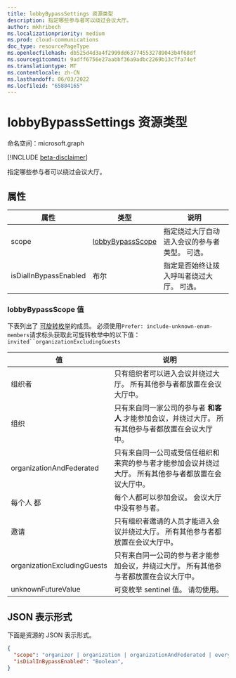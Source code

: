 ```yaml
---
title: lobbyBypassSettings 资源类型
description: 指定哪些参与者可以绕过会议大厅。
author: mkhribech
ms.localizationpriority: medium
ms.prod: cloud-communications
doc_type: resourcePageType
ms.openlocfilehash: db525d4d3a4f2999dd637745532789043b4f68df
ms.sourcegitcommit: 9adff6756e27aabbf36a9adbc2269b13c7fa74ef
ms.translationtype: MT
ms.contentlocale: zh-CN
ms.lasthandoff: 06/03/2022
ms.locfileid: "65884165"
---
```

# <a name="lobbybypasssettings-resource-type"></a>lobbyBypassSettings 资源类型

命名空间：microsoft.graph

[!INCLUDE [beta-disclaimer](../../includes/beta-disclaimer.md)]

指定哪些参与者可以绕过会议大厅。

## <a name="properties"></a>属性

| 属性              | 类型    | 说明                                                         |
| --------------------- | ------- | ------------------------------------------------------------------- |
| scope                 | [lobbyBypassScope](#lobbybypassscope-values)  | 指定绕过大厅自动进入会议的参与者类型。 可选。|
| isDialInBypassEnabled | 布尔 | 指定是否始终让拨入呼叫者绕过大厅。 可选。 |

### <a name="lobbybypassscope-values"></a>lobbyBypassScope 值

下表列出了 [可旋转枚举](/graph/best-practices-concept#handling-future-members-in-evolvable-enumerations)的成员。 必须使用`Prefer: include-unknown-enum-members`请求标头获取此可旋转枚举中的以下值： `invited``organizationExcludingGuests`

| 值                    | 说明     |
| ------------------------ | --------------------------------------------------- |
| 组织者 | 只有组织者可以进入会议并绕过大厅。 所有其他参与者都放置在会议大厅中。 |
| 组织 | 只有来自同一家公司的参与者 **和客人** 才能参加会议，并绕过大厅。 所有其他参与者都放置在会议大厅中。 |
| organizationAndFederated | 只有来自同一公司或受信任组织和来宾的参与者才能参加会议并绕过大厅。 所有其他参与者都放置在会议大厅中。 |
| 每个人 都 | 每个人都可以参加会议。 会议大厅中没有参与者。 |
| 邀请 | 只有组织者邀请的人员才能进入会议并绕过大厅。 所有其他参与者都放置在会议大厅中。 |
| organizationExcludingGuests |  只有来自同一公司的参与者才能参加会议，并绕过大厅。 所有其他参与者都放置在会议大厅中。 |
| unknownFutureValue | 可变枚举 sentinel 值。 请勿使用。 |

## <a name="json-representation"></a>JSON 表示形式

下面是资源的 JSON 表示形式。

<!-- {
  "blockType": "resource",
  "optionalProperties": [],
  "@odata.type": "microsoft.graph.lobbyBypassSettings"
}-->
```json
{
  "scope": "organizer | organization | organizationAndFederated | everyone | unknownFutureValue",
  "isDialInBypassEnabled": "Boolean",
}
```

<!-- uuid: 8fcb5dbc-d5aa-4681-8e31-b001d5168d79
2015-10-25 14:57:30 UTC -->
<!--
{
  "type": "#page.annotation",
  "description": "lobbyBypassSettings resource",
  "keywords": "",
  "section": "documentation",
  "tocPath": "",
  "suppressions": []
}
-->

